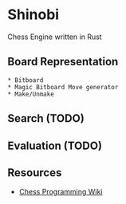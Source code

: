 # Shinobi

Chess Engine written in Rust

## Board Representation 
	* Bitboard
	* Magic Bitboard Move generator 
	* Make/Unmake


## Search (TODO)


## Evaluation (TODO)


## Resources
* [Chess Programming Wiki](https://www.chessprogramming.org/Main_Page) 
